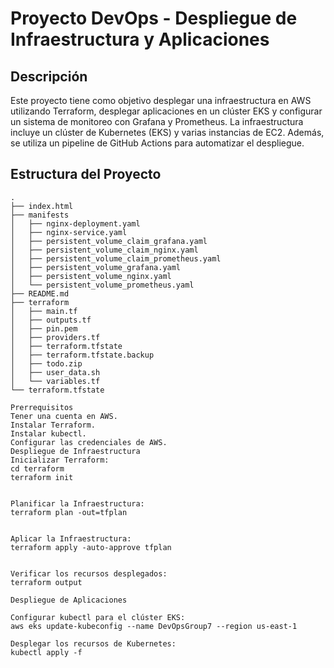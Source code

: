 # Proyecto DevOps - Despliegue de Infraestructura y Aplicaciones

## Descripción

Este proyecto tiene como objetivo desplegar una infraestructura en AWS utilizando Terraform, desplegar aplicaciones en un clúster EKS y configurar un sistema de monitoreo con Grafana y Prometheus. La infraestructura incluye un clúster de Kubernetes (EKS) y varias instancias de EC2. Además, se utiliza un pipeline de GitHub Actions para automatizar el despliegue.

## Estructura del Proyecto

```plaintext
.
├── index.html
├── manifests
│   ├── nginx-deployment.yaml
│   ├── nginx-service.yaml
│   ├── persistent_volume_claim_grafana.yaml
│   ├── persistent_volume_claim_nginx.yaml
│   ├── persistent_volume_claim_prometheus.yaml
│   ├── persistent_volume_grafana.yaml
│   ├── persistent_volume_nginx.yaml
│   └── persistent_volume_prometheus.yaml
├── README.md
├── terraform
│   ├── main.tf
│   ├── outputs.tf
│   ├── pin.pem
│   ├── providers.tf
│   ├── terraform.tfstate
│   ├── terraform.tfstate.backup
│   ├── todo.zip
│   ├── user_data.sh
│   └── variables.tf
└── terraform.tfstate

Prerrequisitos
Tener una cuenta en AWS.
Instalar Terraform.
Instalar kubectl.
Configurar las credenciales de AWS.
Despliegue de Infraestructura
Inicializar Terraform:
cd terraform
terraform init


Planificar la Infraestructura:
terraform plan -out=tfplan


Aplicar la Infraestructura:
terraform apply -auto-approve tfplan


Verificar los recursos desplegados:
terraform output

Despliegue de Aplicaciones

Configurar kubectl para el clúster EKS:
aws eks update-kubeconfig --name DevOpsGroup7 --region us-east-1

Desplegar los recursos de Kubernetes:
kubectl apply -f

